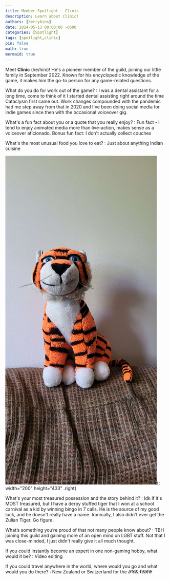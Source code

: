 ```yaml
---
title: Member Spotlight - Clinic
description: Learn about Clinic!
authors: [kerrykins]
date: 2024-05-13 00:00:00 -0500
categories: [Spotlight]
tags: [spotlight,clinic]
pin: false
math: true
mermaid: true
---
```


Meet **Clinic** (he/him)! He's a pioneer member of the guild, joining our little family in September 2022. Known for his encyclopedic knowledge of the game, it makes him the go-to person for any game-related questions. 

What do you do for work out of the game?
: I was a dental assistant for a long time, come to think of it I started dental assisting right around the time Cataclysm first came out. Work changes compounded with the pandemic had me step away from that in 2020 and I've been doing social media for indie games since then with the occasional voiceover gig.

What's a fun fact about you or a quote that you really enjoy?
: Fun fact - I tend to enjoy animated media more than live-action, makes sense as a voiceover aficionado. Bonus fun fact: I don't actually collect couches

What's the most unusual food you love to eat?
: Just about anything Indian cuisine

![Clinic Tiger](/images/clinic3.jpg){: width="200" height="433" .right}

What's your most treasured possession and the story behind it?
: Idk if it's MOST treasured, but I have a derpy stuffed tiger that I won at a school carnival as a kid by winning bingo in 7 calls. He is the source of my good luck, and he doesn't really have a name. Ironically, I also didn't ever get the Zulian Tiger. Go figure.

What’s something you’re proud of that not many people know about?
: TBH joining this guild and gaining more of an open mind on LGBT stuff. Not that I was close-minded, I just didn't really give it all much thought.

If you could instantly become an expert in one non-gaming hobby, what would it be?
: Video editing

If you could travel anywhere in the world, where would you go and what would you do there?
: New Zealand or Switzerland for the 𝓢𝓒𝓔𝓝𝓔𝓡𝓨 